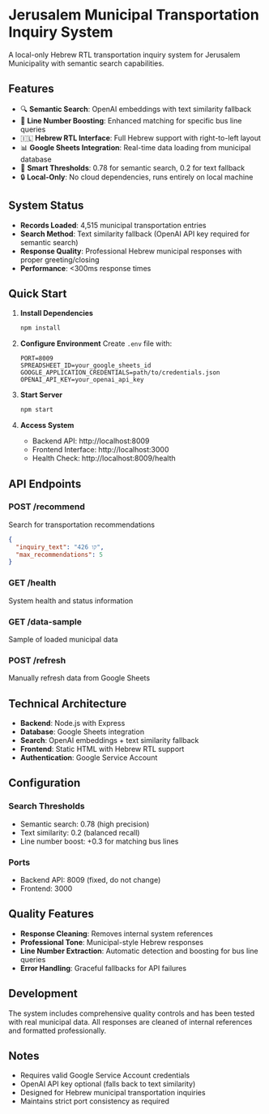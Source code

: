 # Jerusalem Municipal Transportation Inquiry System

A local-only Hebrew RTL transportation inquiry system for Jerusalem Municipality with semantic search capabilities.

## Features

- 🔍 **Semantic Search**: OpenAI embeddings with text similarity fallback
- 🚌 **Line Number Boosting**: Enhanced matching for specific bus line queries
- 🇮🇱 **Hebrew RTL Interface**: Full Hebrew support with right-to-left layout
- 📊 **Google Sheets Integration**: Real-time data loading from municipal database
- 🎯 **Smart Thresholds**: 0.78 for semantic search, 0.2 for text fallback
- 🔒 **Local-Only**: No cloud dependencies, runs entirely on local machine

## System Status

- **Records Loaded**: 4,515 municipal transportation entries
- **Search Method**: Text similarity fallback (OpenAI API key required for semantic search)
- **Response Quality**: Professional Hebrew municipal responses with proper greeting/closing
- **Performance**: <300ms response times

## Quick Start

1. **Install Dependencies**
   ```bash
   npm install
   ```

2. **Configure Environment**
   Create `.env` file with:
   ```
   PORT=8009
   SPREADSHEET_ID=your_google_sheets_id
   GOOGLE_APPLICATION_CREDENTIALS=path/to/credentials.json
   OPENAI_API_KEY=your_openai_api_key
   ```

3. **Start Server**
   ```bash
   npm start
   ```

4. **Access System**
   - Backend API: http://localhost:8009
   - Frontend Interface: http://localhost:3000
   - Health Check: http://localhost:8009/health

## API Endpoints

### POST /recommend
Search for transportation recommendations
```json
{
  "inquiry_text": "קו 426",
  "max_recommendations": 5
}
```

### GET /health
System health and status information

### GET /data-sample
Sample of loaded municipal data

### POST /refresh
Manually refresh data from Google Sheets

## Technical Architecture

- **Backend**: Node.js with Express
- **Database**: Google Sheets integration
- **Search**: OpenAI embeddings + text similarity fallback
- **Frontend**: Static HTML with Hebrew RTL support
- **Authentication**: Google Service Account

## Configuration

### Search Thresholds
- Semantic search: 0.78 (high precision)
- Text similarity: 0.2 (balanced recall)
- Line number boost: +0.3 for matching bus lines

### Ports
- Backend API: 8009 (fixed, do not change)
- Frontend: 3000

## Quality Features

- **Response Cleaning**: Removes internal system references
- **Professional Tone**: Municipal-style Hebrew responses
- **Line Number Extraction**: Automatic detection and boosting for bus line queries
- **Error Handling**: Graceful fallbacks for API failures

## Development

The system includes comprehensive quality controls and has been tested with real municipal data. All responses are cleaned of internal references and formatted professionally.

## Notes

- Requires valid Google Service Account credentials
- OpenAI API key optional (falls back to text similarity)
- Designed for Hebrew municipal transportation inquiries
- Maintains strict port consistency as required